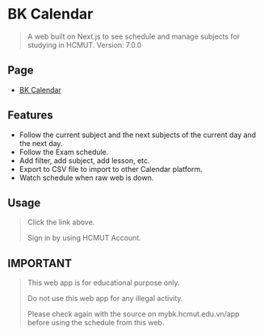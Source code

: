 # BK Calendar

> A web built on Next.js to see schedule and manage subjects for studying in HCMUT.
> Version: 7.0.0

## Page

- [BK Calendar](https://bkcalendar.vercel.app/)

## Features

- Follow the current subject and the next subjects of the current day and the next day.
- Follow the Exam schedule.
- Add filter, add subject, add lesson, etc.
- Export to CSV file to import to other Calendar platform.
- Watch schedule when raw web is down.

## Usage

> Click the link above.
>
> Sign in by using HCMUT Account.

## IMPORTANT

> This web app is for educational purpose only.
>
> Do not use this web app for any illegal activity.
>
> Please check again with the source on mybk.hcmut.edu.vn/app before using the schedule from this web.
